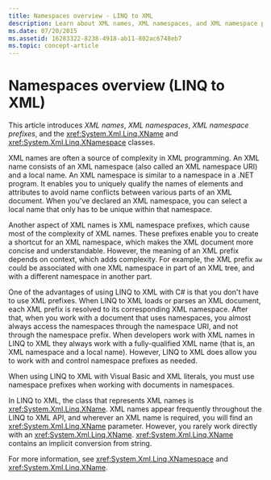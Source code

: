 ```yaml
---
title: Namespaces overview - LINQ to XML
description: Learn about XML names, XML namespaces, and XML namespace prefixes, and about the XName and XNamespace classes.
ms.date: 07/20/2015
ms.assetid: 16283322-8238-4918-ab11-802ac6748eb7
ms.topic: concept-article
---
```


# Namespaces overview (LINQ to XML)

This article introduces *XML names*, *XML namespaces*, *XML namespace prefixes*, and the <xref:System.Xml.Linq.XName> and <xref:System.Xml.Linq.XNamespace> classes.

XML names are often a source of complexity in XML programming. An XML name consists of an XML namespace (also called an XML namespace URI) and a local name. An XML namespace is similar to a namespace in a .NET program. It enables you to uniquely qualify the names of elements and attributes to avoid name conflicts between various parts of an XML document. When you've declared an XML namespace, you can select a local name that only has to be unique within that namespace.

Another aspect of XML names is XML namespace prefixes, which cause most of the complexity of XML names. These prefixes enable you to create a shortcut for an XML namespace, which makes the XML document more concise and understandable. However, the meaning of an XML prefix depends on context, which adds complexity. For example, the XML prefix `aw` could be associated with one XML namespace in part of an XML tree, and with a different namespace in another part.

One of the advantages of using LINQ to XML with C# is that you don't have to use XML prefixes. When LINQ to XML loads or parses an XML document, each XML prefix is resolved to its corresponding XML namespace. After that, when you work with a document that uses namespaces, you almost always access the namespaces through the namespace URI, and not through the namespace prefix. When developers work with XML names in LINQ to XML they always work with a fully-qualified XML name (that is, an XML namespace and a local name). However, LINQ to XML does allow you to work with and control namespace prefixes as needed.

When using LINQ to XML with Visual Basic and XML literals, you must use namespace prefixes when working with documents in namespaces.

In LINQ to XML, the class that represents XML names is <xref:System.Xml.Linq.XName>. XML names appear frequently throughout the LINQ to XML API, and wherever an XML name is required, you will find an <xref:System.Xml.Linq.XName> parameter. However, you rarely work directly with an <xref:System.Xml.Linq.XName>. <xref:System.Xml.Linq.XName> contains an implicit conversion from string.

For more information, see <xref:System.Xml.Linq.XNamespace> and <xref:System.Xml.Linq.XName>.
